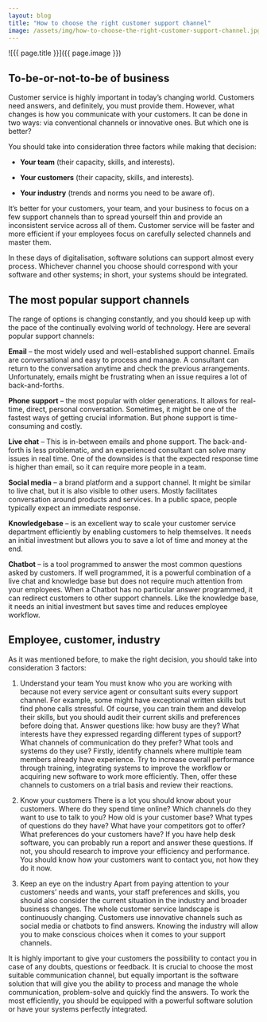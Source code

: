 ```yaml
---
layout: blog
title: "How to choose the right customer support channel"
image: /assets/img/how-to-choose-the-right-customer-support-channel.jpg
---
```

![{{ page.title }}]({{ page.image }})


## To-be-or-not-to-be of business
Customer service is highly important in today’s changing world. Customers need answers, and definitely, you must provide them. However, what changes is how you communicate with your customers. It can be done in two ways: via conventional channels or innovative ones. But which one is better?

You should take into consideration three factors while making that decision:

- **Your team** (their capacity, skills, and interests).

- **Your customers** (their capacity, skills, and interests).

- **Your industry** (trends and norms you need to be aware of).

It’s better for your customers, your team, and your business to focus on a few support channels than to spread yourself thin and provide an inconsistent service across all of them. Customer service will be faster and more efficient if your employees focus on carefully selected channels and master them.

In these days of digitalisation, software solutions can support almost every process. Whichever channel you choose should correspond with your software and other systems; in short, your systems should be integrated.

## The most popular support channels
The range of options is changing constantly, and you should keep up with the pace of the continually evolving world of technology. Here are several popular support channels:

**Email** – the most widely used and well-established support channel. Emails are conversational and easy to process and manage. A consultant can return to the conversation anytime and check the previous arrangements. Unfortunately, emails might be frustrating when an issue requires a lot of back-and-forths.

**Phone support** – the most popular with older generations. It allows for real-time, direct, personal conversation. Sometimes, it might be one of the fastest ways of getting crucial information. But phone support is time-consuming and costly.

**Live chat** – This is in-between emails and phone support. The back-and-forth is less problematic, and an experienced consultant can solve many issues in real time. One of the downsides is that the expected response time is higher than email, so it can require more people in a team.

**Social media** – a brand platform and a support channel. It might be similar to live chat, but it is also visible to other users. Mostly facilitates conversation around products and services. In a public space, people typically expect an immediate response.

**Knowledgebase** – is an excellent way to scale your customer service department efficiently by enabling customers to help themselves. It needs an initial investment but allows you to save a lot of time and money at the end.

**Chatbot** – is a tool programmed to answer the most common questions asked by customers. If well programmed, it is a powerful combination of a live chat and knowledge base but does not require much attention from your employees. When a Chatbot has no particular answer programmed, it can redirect customers to other support channels. Like the knowledge base, it needs an initial investment but saves time and reduces employee workflow.

## Employee, customer, industry
As it was mentioned before, to make the right decision, you should take into consideration 3 factors:

 1. Understand your team
You must know who you are working with because not every service agent or consultant suits every support channel. For example, some might have exceptional written skills but find phone calls stressful. Of course, you can train them and develop their skills, but you should audit their current skills and preferences before doing that. Answer questions like: how busy are they? What interests have they expressed regarding different types of support? What channels of communication do they prefer? What tools and systems do they use? Firstly, identify channels where multiple team members already have experience. Try to increase overall performance through training, integrating systems to improve the workflow or acquiring new software to work more efficiently. Then, offer these channels to customers on a trial basis and review their reactions.

 2. Know your customers
There is a lot you should know about your customers. Where do they spend time online? Which channels do they want to use to talk to you? How old is your customer base? What types of questions do they have? What have your competitors got to offer? What preferences do your customers have? If you have help desk software, you can probably run a report and answer these questions. If not, you should research to improve your efficiency and performance. You should know how your customers want to contact you, not how they do it now.

 3. Keep an eye on the industry
Apart from paying attention to your customers’ needs and wants, your staff preferences and skills, you should also consider the current situation in the industry and broader business changes. The whole customer service landscape is continuously changing. Customers use innovative channels such as social media or chatbots to find answers. Knowing the industry will allow you to make conscious choices when it comes to your support channels.

It is highly important to give your customers the possibility to contact you in case of any doubts, questions or feedback. It is crucial to choose the most suitable communication channel, but equally important is the software solution that will give you the ability to process and manage the whole communication, problem-solve and quickly find the answers. To work the most efficiently, you should be equipped with a powerful software solution or have your systems perfectly integrated.

